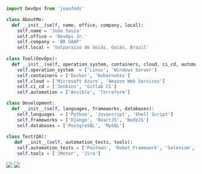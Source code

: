 ```python
import DevOps from 'joaofmds'

class AboutMe:
  def __init__(self, name, office, company, local):
    self.name = 'João Souza'
    self.office = 'DevOps Jr.'
    self.company = 'BR GAAP'
    self.local = 'Valparaíso de Goiás, Goiás, Brazil'
  
class Tool(DevOps):
  def __init__(self, operation_system, containers, cloud, ci_cd, automation):
    self.operation_system  = ['Linux', 'Windows Server']
    self.containers = ['Docker', 'Kubernetes']
    self.cloud = ['Microsoft Azure', 'Amazon Web Services']
    self.ci_cd = ['Jenkins', 'Gitlab CI']
    self.automation = ['Ansible', 'Terraform']

class Development:
  def __init__(self, languages, frameworks, databases):
    self.languages  = ['Python', 'Javascript', 'Shell Script']
    self.frameworks = ['Django', 'ReactJS', 'NodeJS']
    self.databases = ['PostgreSQL', 'MySQL']
    
class Test(QA):
   def __init__(self, automation_tests, tools):
    self.automation_tests = ['Postman', 'Robot_Framework', 'Selenium', 'Behave']
    self.tools = ['JMeter', 'Jira']

```

<p align="left">
  <a href="#" alt="Gmail">
  <img src="https://img.shields.io/badge/-Gmail-FF0000?style=flat-square&labelColor=FF0000&logo=gmail&logoColor=white&link='ms.joao.felipe@gmail.com'" /></a>

  <a href="#" alt="Linkedin">
  <img src="https://img.shields.io/badge/-Linkedin-0e76a8?style=flat-square&logo=Linkedin&logoColor=white&link='https://www.linkedin.com/in/joaofmds'" /></a>
